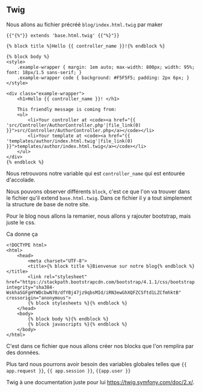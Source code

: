 ## Twig 

Nous allons au fichier précréé `blog/index.html.twig` par maker

```twig
{{"{%"}} extends 'base.html.twig' {{"%}"}}

{% block title %}Hello {{ controller_name }}!{% endblock %}

{% block body %}
<style>
    .example-wrapper { margin: 1em auto; max-width: 800px; width: 95%; font: 18px/1.5 sans-serif; }
    .example-wrapper code { background: #F5F5F5; padding: 2px 6px; }
</style>

<div class="example-wrapper">
    <h1>Hello {{ controller_name }}! </h1>

    This friendly message is coming from:
    <ul>
        <li>Your controller at <code><a href="{{ 'src/Controller/AuthorController.php'|file_link(0) }}">src/Controller/AuthorController.php</a></code></li>
        <li>Your template at <code><a href="{{ 'templates/author/index.html.twig'|file_link(0) }}">templates/author/index.html.twig</a></code></li>
    </ul>
</div>
{% endblock %}
```

Nous retrouvons notre variable qui est `controller_name` qui est entourée d'accolade.

Nous pouvons observer différents `block`, c'est ce que l'on va trouver dans le fichier qu'il extend `base.html.twig`. Dans ce fichier il y a tout simplement la structure de base de notre site.

Pour le blog nous allons la remanier, nous allons y rajouter bootstrap, mais juste le css.

Ca donne ça 

```twig
<!DOCTYPE html>
<html>
    <head>
        <meta charset="UTF-8">
        <title>{% block title %}Bienvenue sur notre blog{% endblock %}</title>
        <link rel="stylesheet" href="https://stackpath.bootstrapcdn.com/bootstrap/4.1.1/css/bootstrap.min.css" integrity="sha384-WskhaSGFgHYWDcbwN70/dfYBj47jz9qbsMId/iRN3ewGhXQFZCSftd1LZCfmhktB" crossorigin="anonymous">
        {% block stylesheets %}{% endblock %}
    </head>
    <body>
        {% block body %}{% endblock %}
        {% block javascripts %}{% endblock %}
    </body>
</html>
```

C'est dans ce fichier que nous allons créer nos blocks que l'on remplira par des données.

Plus tard nous pourrons avoir besoin des variables globales telles que `{{ app.request }}`, `{{ app.session }}`, `{{app.user }}`

Twig à une documentation juste pour lui <https://twig.symfony.com/doc/2.x/>.

